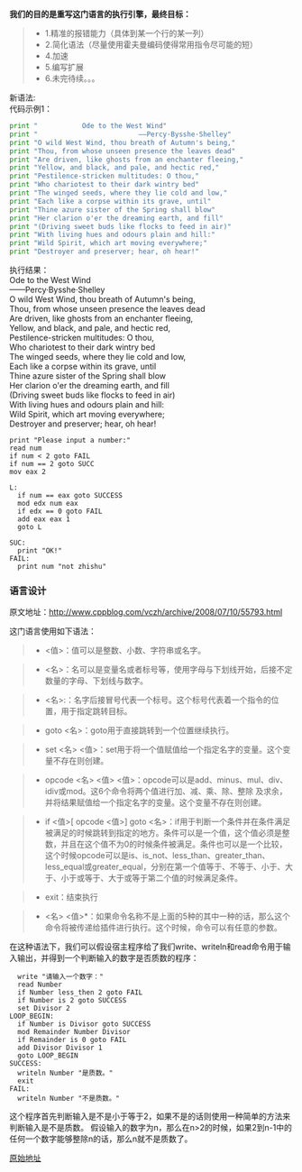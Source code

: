 
**我们的目的是重写这门语言的执行引擎，最终目标：**
> * 1.精准的报错能力（具体到某一个行的某一列）
> * 2.简化语法（尽量使用霍夫曼编码使得常用指令尽可能的短）
> * 4.加速
> * 5.编写扩展
> * 6.未完待续。。。


新语法:  
代码示例1：
```python
print "           Ode to the West Wind"
print "                         ——Percy·Bysshe·Shelley"
print "O wild West Wind, thou breath of Autumn's being,"
print "Thou, from whose unseen presence the leaves dead"
print "Are driven, like ghosts from an enchanter fleeing,"
print "Yellow, and black, and pale, and hectic red,"
print "Pestilence-stricken multitudes: O thou,"
print "Who chariotest to their dark wintry bed"
print "The winged seeds, where they lie cold and low,"
print "Each like a corpse within its grave, until"
print "Thine azure sister of the Spring shall blow"
print "Her clarion o'er the dreaming earth, and fill"
print "(Driving sweet buds like flocks to feed in air)"
print "With living hues and odours plain and hill:"
print "Wild Spirit, which art moving everywhere;"
print "Destroyer and preserver; hear, oh hear!"
```
执行结果：  
           Ode to the West Wind  
                         ——Percy·Bysshe·Shelley  
O wild West Wind, thou breath of Autumn's being,  
Thou, from whose unseen presence the leaves dead  
Are driven, like ghosts from an enchanter fleeing,  
Yellow, and black, and pale, and hectic red,  
Pestilence-stricken multitudes: O thou,  
Who chariotest to their dark wintry bed  
The winged seeds, where they lie cold and low,  
Each like a corpse within its grave, until  
Thine azure sister of the Spring shall blow  
Her clarion o'er the dreaming earth, and fill  
(Driving sweet buds like flocks to feed in air)  
With living hues and odours plain and hill:  
Wild Spirit, which art moving everywhere;  
Destroyer and preserver; hear, oh hear!  





```
print "Please input a number:"
read num
if num < 2 goto FAIL
if num == 2 goto SUCC
mov eax 2

L:
  if num == eax goto SUCCESS
  mod edx num eax
  if edx == 0 goto FAIL
  add eax eax 1
  goto L

SUC:
  print "OK!"
FAIL:
  print num "not zhishu"
```
  
### 语言设计


原文地址：http://www.cppblog.com/vczh/archive/2008/07/10/55793.html

这门语言使用如下语法：
 
> * <值>：值可以是整数、小数、字符串或名字。

> * <名>：名可以是变量名或者标号等，使用字母与下划线开始，后接不定数量的字母、下划线与数字。

> * <名>:：名字后接冒号代表一个标号。这个标号代表着一个指令的位置，用于指定跳转目标。

> * goto <名>：goto用于直接跳转到一个位置继续执行。

> * set <名> <值>：set用于将一个值赋值给一个指定名字的变量。这个变量不存在则创建。

> * opcode <名> <值> <值>：opcode可以是add、minus、mul、div、idiv或mod。这6个命令将两个值进行加、减、乘、除、整除 及求余，并将结果赋值给一个指定名字的变量。这个变量不存在则创建。

> * if <值>[ opcode <值>] goto <名>：if用于判断一个条件并在条件满足被满足的时候跳转到指定的地方。条件可以是一个值，这个值必须是整数，并且在这个值不为0的时候条件被满足。条件也可以是一个比较，这个时候opcode可以是is、is_not、less_than、greater_than、less_equal或greater_equal，分别在第一个值等于、不等于、小于、大于、小于或等于、大于或等于第二个值的时候满足条件。

> * exit：结束执行

> * <名> <值>*：如果命令名称不是上面的5种的其中一种的话，那么这个命令将被传递给插件进行执行。这个时候，命令可以有任意的参数。
 
在这种语法下，我们可以假设宿主程序给了我们write、writeln和read命令用于输入输出，并得到一个判断输入的数字是否质数的程序：
```
  write "请输入一个数字："
  read Number
  if Number less_then 2 goto FAIL
  if Number is 2 goto SUCCESS
  set Divisor 2
LOOP_BEGIN:
  if Number is Divisor goto SUCCESS
  mod Remainder Number Divisor
  if Remainder is 0 goto FAIL
  add Divisor Divisor 1
  goto LOOP_BEGIN
SUCCESS:
  writeln Number "是质数。"
  exit
FAIL:
  writeln Number "不是质数。"
```
这个程序首先判断输入是不是小于等于2，如果不是的话则使用一种简单的方法来判断输入是不是质数。
假设输入的数字为n，那么在n>2的时候，如果2到n-1中的任何一个数字能够整除n的话，那么n就不是质数了。


[原始地址][2]

[1]: http://www.cppblog.com/vczh/archive/2008/07/10/55793.html
[2]: http://www.cppblog.com/vczh/archive/2008/07/10/55793.html

